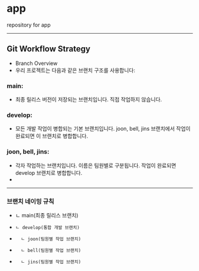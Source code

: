 # app
repository for app

---
## Git Workflow Strategy
+ Branch Overview
+ 우리 프로젝트는 다음과 같은 브랜치 구조를 사용합니다:


### main:
+ 최종 릴리스 버전이 저장되는 브랜치입니다. 직접 작업하지 않습니다.


### develop:
+ 모든 개발 작업이 병합되는 기본 브랜치입니다. joon, bell, jins 브랜치에서 작업이 완료되면 이 브랜치로 병합합니다.

### joon, bell, jins:
+ 각자 작업하는 브랜치입니다. 이름은 팀원별로 구분됩니다. 작업이 완료되면 develop 브랜치로 병합합니다.
+ 
---
### 브랜치 네이밍 규칙
+   ㄴ main(최종 릴리스 브랜치)
+     ㄴ develop(통합 개발 브랜치)
+       ㄴ joon(팀원별 작업 브랜치)
+       ㄴ bell(팀원별 작업 브랜치)
+       ㄴ jins(팀원별 작업 브랜치)
     
